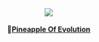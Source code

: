 

<div align="center">
    <img src="https://github-readme-stats.vercel.app/api?username=orlovmyk&show_icons=true&theme=chartreuse-dark&hide_border=true" />
</div>

<br>
<div align="center">
    <b>🍍<a href="https://pnapple.com">Pineapple Of Evolution</a></b>
</div>


<!--
**orlovmyk/orlovmyk** is a ✨ _special_ ✨ repository because its `README.md` (this file) appears on your GitHub profile.

Here are some ideas to get you started:

- 🔭 I’m currently working on ...
- 🌱 I’m currently learning ...
- 👯 I’m looking to collaborate on ...
- 🤔 I’m looking for help with ...
- 💬 Ask me about ...
- 📫 How to reach me: ...
- 😄 Pronouns: ...
- ⚡ Fun fact: ...
-->
